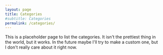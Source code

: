 ```yaml
---
layout: page
title: Categories
#subtitle: Categories
permalink: /categories/
---
```

This is a placeholder page to list the categories. It isn't the prettiest thing in the world, but it works. In the future maybe I'll try to make a custom one, but I don't really care about it right now.